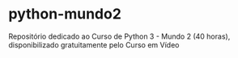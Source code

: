 # python-mundo2
Repositório dedicado ao Curso de Python 3 - Mundo 2 (40 horas), disponibilizado gratuitamente pelo Curso em Vídeo
